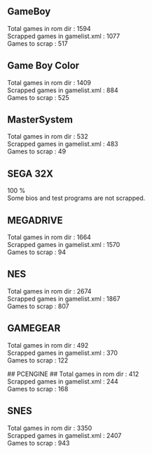 ## GameBoy ##
Total games in rom dir : 1594  
Scrapped games in gamelist.xml : 1077  
Games to scrap : 517  

## Game Boy Color ##
Total games in rom dir : 1409  
Scrapped games in gamelist.xml : 884  
Games to scrap : 525  

## MasterSystem ##
Total games in rom dir : 532  
Scrapped games in gamelist.xml : 483  
Games to scrap : 49  

## SEGA 32X ##
100 %  
Some bios and test programs are not scrapped.

## MEGADRIVE ##
Total games in rom dir : 1664   
Scrapped games in gamelist.xml : 1570   
Games to scrap : 94   

## NES ##
Total games in rom dir : 2674  
Scrapped games in gamelist.xml : 1867  
Games to scrap : 807  

## GAMEGEAR ##
Total games in rom dir : 492  
Scrapped games in gamelist.xml : 370  
Games to scrap : 122  

## PCENGINE ##
Total games in rom dir : 412   
Scrapped games in gamelist.xml : 244  
Games to scrap : 168  

## SNES ##
Total games in rom dir : 3350  
Scrapped games in gamelist.xml : 2407  
Games to scrap : 943  

